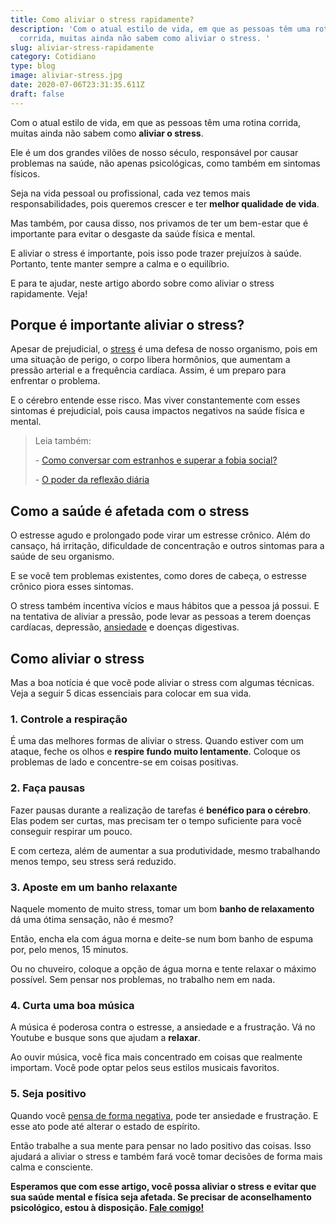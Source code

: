 ```yaml
---
title: Como aliviar o stress rapidamente?
description: 'Com o atual estilo de vida, em que as pessoas têm uma rotina
  corrida, muitas ainda não sabem como aliviar o stress. '
slug: aliviar-stress-rapidamente
category: Cotidiano
type: blog
image: aliviar-stress.jpg
date: 2020-07-06T23:31:35.611Z
draft: false
---
```


Com o atual estilo de vida, em que as pessoas têm uma rotina corrida, muitas ainda não sabem como **aliviar o stress**.

Ele é um dos grandes vilões de nosso século, responsável por causar problemas na saúde, não apenas psicológicas, como também em sintomas físicos.

Seja na vida pessoal ou profissional, cada vez temos mais responsabilidades, pois queremos crescer e ter **melhor qualidade de vida**.

Mas também, por causa disso, nos privamos de ter um bem-estar que é importante para evitar o desgaste da saúde física e mental.

E aliviar o stress é importante, pois isso pode trazer prejuízos à saúde. Portanto, tente manter sempre a calma e o equilíbrio.

E para te ajudar, neste artigo abordo sobre como aliviar o stress rapidamente. Veja!

## Porque é importante aliviar o stress?

Apesar de prejudicial, o [stress](https://yuribusin.com.br/5-maneiras-de-se-controlar-o-estresse/) é uma defesa de nosso organismo, pois em uma situação de perigo, o corpo libera hormônios, que aumentam a pressão arterial e a frequência cardíaca. Assim, é um preparo para enfrentar o problema.

E o cérebro entende esse risco. Mas viver constantemente com esses sintomas é prejudicial, pois causa impactos negativos na saúde física e mental.

> Leia também:
>
> \- [Como conversar com estranhos e superar a fobia social?](https://yuribusin.com.br/como-conversar-com-estranhos-e-superar-a-fobia-social/)
>
> \- [O poder da reflexão diária](https://yuribusin.com.br/o-poder-da-reflexao-diaria/)

## Como a saúde é afetada com o stress

O estresse agudo e prolongado pode virar um estresse crônico. Além do cansaço, há irritação, dificuldade de concentração e outros sintomas para a saúde de seu organismo.

E se você tem problemas existentes, como dores de cabeça, o estresse crônico piora esses sintomas.

O stress também incentiva vícios e maus hábitos que a pessoa já possui. E na tentativa de aliviar a pressão, pode levar as pessoas a terem doenças cardíacas, depressão, [ansiedade](https://yuribusin.com.br/ansiedade-o-mal-do-novo-seculo/) e doenças digestivas.

## Como aliviar o stress

Mas a boa notícia é que você pode aliviar o stress com algumas técnicas. Veja a seguir 5 dicas essenciais para colocar em sua vida.

### 1. Controle a respiração

É uma das melhores formas de aliviar o stress. Quando estiver com um ataque, feche os olhos e **respire fundo muito lentamente**. Coloque os problemas de lado e concentre-se em coisas positivas.

### 2. Faça pausas

Fazer pausas durante a realização de tarefas é **benéfico para o cérebro**. Elas podem ser curtas, mas precisam ter o tempo suficiente para você conseguir respirar um pouco.

E com certeza, além de aumentar a sua produtividade, mesmo trabalhando menos tempo, seu stress será reduzido.

### 3. Aposte em um banho relaxante

Naquele momento de muito stress, tomar um bom **banho de relaxamento** dá uma ótima sensação, não é mesmo?

Então, encha ela com água morna e deite-se num bom banho de espuma por, pelo menos, 15 minutos.

Ou no chuveiro, coloque a opção de água morna e tente relaxar o máximo possível. Sem pensar nos problemas, no trabalho nem em nada.

### 4. Curta uma boa música

A música é poderosa contra o estresse, a ansiedade e a frustração. Vá no Youtube e busque sons que ajudam a **relaxar**.

Ao ouvir música, você fica mais concentrado em coisas que realmente importam. Você pode optar pelos seus estilos musicais favoritos.

### 5. Seja positivo

Quando você [pensa de forma negativa](https://yuribusin.com.br/como-se-livrar-de-pensamentos-negativos/), pode ter ansiedade e frustração. E esse ato pode até alterar o estado de espírito.

Então trabalhe a sua mente para pensar no lado positivo das coisas. Isso ajudará a aliviar o stress e também fará você tomar decisões de forma mais calma e consciente.

**Esperamos que com esse artigo, você possa aliviar o stress e evitar que sua saúde mental e física seja afetada. Se precisar de aconselhamento psicológico, estou à disposição. [Fale comigo!](https://yuribusin.com.br/contato/)**
